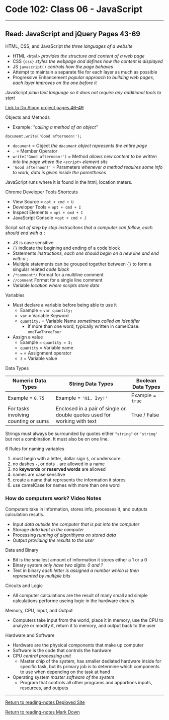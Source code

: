 # Code 102: Class 06 - JavaScript

***

## Read: JavaScript and jQuery Pages 43-69

HTML, CSS, and JavaScript *the three languages of a website*

- HTML `<html>` *provides the structure and content of a web page*
- CSS `{css}` *styles the webpage and defines how the content is displayed*
- JS `javascript()` *controls how the page behaves*
- Attempt to maintain a separate file for each layer as much as possible
- Progressive Enhancement *popular approach to building web pages, each layer improves on the one before it*

JavaScript *plain text language so it does not require any additional tools to start*

[Link to Do Along project pages 46-49](https://github.com/paneks19/reading06-doalong)

Objects and Methods

- Example: *"calling a method of an object"*

`document.write('Good afternoon!');`

- `document` = Object *the `document` object represents the entire page*
- `.` = Member Operator
- `write('Good afternoon!')` = Method *allows new content to be written into the page where the `<script>` element sits*
- `'Good afternoon!'` = Parameters *whenever a method requires some info to work, data is given inside the parentheses*

JavaScript runs where it is found in the html, location maters.

Chrome Developer Tools Shortcuts

- View Source = `opt + cmd + U`
- Developer Tools = `opt + cmd + I`
- Inspect Elements = `opt + cmd + C`
- JavaScript Console =`opt + cmd + J`

Script *set of step by step instrucitons that a computer can follow, each should end with a `;`*

- JS is case sensitive
- `{}` indicate the begining and ending of a code block
- Statements *instructions, each one should begin on a new line and end with a `;`*
- Multiple statements can be grouped together between `{}` to form a singular related *code block*
- `/*comment*/` Format for a multiline comment
- `//comment` Format for a single line comment
- Variable *location where scripts store data*

Variables

- Must declare a variable before being able to use it
  - Example = `var quantity;`
  - `var` = Variable Keyword
  - `quantity;` = Variable Name *sometimes called an identifier*
    - If more than one word, typically written in camelCase: `oneTwoThreeFour`
- Assign a value
  - Example = `quantity = 3;`
  - `quantity` = Variable name
  - `=` = Assignment operator
  - `3` = Variable value

Data Types

Numeric Data Types | String Data Types | Boolean Data Types
--- | --- | ---
Example = `0.75` | Example = `'Hi, Ivy!'` | Example = `true`
For tasks involving counting or sums | Enclosed in a pair of single or double quotes used for working with text | True / False

Strings must always be surrounded by quotes either `"string"` or `'string'` but not a combination. It must also be on one line.

6 Rules for naming variables

1. must begin with a letter, dollar sign `$`, or underscore `_`
2. no dashes `-`, or dots `.` are allowed in a name
3. no **keywords** or **reserved words** are allowed
4. names are case sensitive
5. create a name that represents the information it stores
6. use camelCase for names with more than one word

### How do computers work? Video Notes

Computers take in information, stores info, processes it, and outputs calculation resutls.

- Input *data outside the computer that is put into the computer*
- Storage *data kept in the computer*
- Processing *running of algorithyms on stored data*
- Output *providing the results to the user*

Data and Binary

- Bit is the smallest amount of information it stores either a 1 or a 0
- Binary system *only have two digits: 0 and 1*
- Text in binary *each letter is assigned a number which is then represented by multiple bits*

Circuits and Logic

- All computer calculations are the result of many small and simple calculations performe useing logic in the hardware circuits

Memory, CPU, Input, and Output

- Computers take input from the world, place it in memory, use the CPU to analyze or modify it, return it to memory, and output back to the user

Hardware and Software

- Hardware are the physical components that make up computer
- Software is the code that controls the hardware
- CPU *central processing unit* 
  - Master chip of the system, has smaller dediated hardware inside for specific task, but its primary job is to determine which components to use when depending on the task at hand
- Operating system *master software of the system*
  - Program that controls all other programs and apportions inputs, resources, and outputs


***
[Return to reading-notes Deployed Site](https://paneks19.github.io/reading-notes/)

[Return to reading-notes Mark Down](https://github.com/paneks19/reading-notes)
